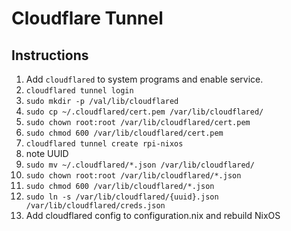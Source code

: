 # Cloudflare Tunnel

## Instructions

1. Add `cloudflared` to system programs and enable service.
1. `cloudflared tunnel login`
1. `sudo mkdir -p /val/lib/cloudflared`
1. `sudo cp ~/.cloudflared/cert.pem /var/lib/cloudflared/`
1. `sudo chown root:root /var/lib/cloudflared/cert.pem`
1. `sudo chmod 600 /var/lib/cloudflared/cert.pem`
1. `cloudflared tunnel create rpi-nixos`
1. note UUID
1. `sudo mv ~/.cloudflared/*.json /var/lib/cloudflared/`
1. `sudo chown root:root /var/lib/cloudflared/*.json`
1. `sudo chmod 600 /var/lib/cloudflared/*.json`
1. `sudo ln -s /var/lib/cloudflared/{uuid}.json /var/lib/cloudflared/creds.json`
1. Add cloudflared config to configuration.nix and rebuild NixOS
